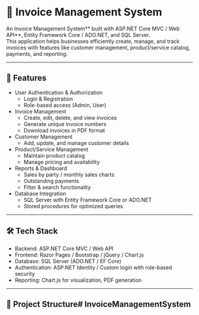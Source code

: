 # 📄 Invoice Management System

An Invoice Management System** built with ASP.NET Core MVC / Web API**, Entity Framework Core / ADO.NET, and SQL Server.  
This application helps businesses efficiently create, manage, and track invoices with features like customer management, product/service catalog, payments, and reporting.

---

## 🚀 Features

- User Authentication & Authorization
  - Login & Registration
  - Role-based access (Admin, User)
- Invoice Management
  - Create, edit, delete, and view invoices
  - Generate unique invoice numbers
  - Download invoices in PDF format
- Customer Management
  - Add, update, and manage customer details
- Product/Service Management
  - Maintain product catalog
  - Manage pricing and availability
- Reports & Dashboard
  - Sales by party / monthly sales charts
  - Outstanding payments
  - Filter & search functionality
- Database Integration
  - SQL Server with Entity Framework Core or ADO.NET
  - Stored procedures for optimized queries

---

## 🛠️ Tech Stack

- Backend: ASP.NET Core MVC / Web API  
- Frontend: Razor Pages / Bootstrap / jQuery / Chart.js  
- Database: SQL Server (ADO.NET / EF Core)  
- Authentication: ASP.NET Identity / Custom login with role-based security  
- Reporting: Chart.js for visualization, PDF generation  

---

## 📂 Project Structure# InvoiceManagementSystem
